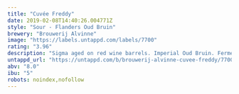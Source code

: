 ```yaml
---
title: "Cuvée Freddy"
date: 2019-02-08T14:40:26.004771Z
style: "Sour - Flanders Oud Bruin"
brewery: "Brouwerij Alvinne"
image: "https://labels.untappd.com/labels/7700"
rating: "3.96"
description: "Sigma aged on red wine barrels. Imperial Oud Bruin. Fermented with our own wild house yeast strain 'Morpheus'. "
untappd_url: "https://untappd.com/b/brouwerij-alvinne-cuvee-freddy/7700"
abv: "8.0"
ibu: "5"
robots: noindex,nofollow
---
```


